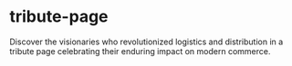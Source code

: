 # tribute-page
Discover the visionaries who revolutionized logistics and distribution in a tribute page celebrating their enduring impact on modern commerce.
